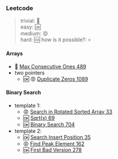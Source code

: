 
### Leetcode

> trivial: :cookie:  
> easy: :ok:  
> medium: :rage:  
> hard: :sos:
> how is it possible?: :skull:

#### Arrays

- :cookie: [Max Consecutive Ones 489](/lib/leetcode/max_consecutive_ones_489.dart) 
- two pointers
  - :ok: :rage: [Duplicate Zeros 1089](/lib/leetcode/duplicate_zeros_1089.dart) 

#### Binary Search

- template 1:
  - :rage: [Search in Rotated Sorted Array 33](/lib/leetcode/search_in_rotated_sorted_array_33.dart) 
  - :ok: [Sqrt(x) 69](/lib/leetcode/sqrt_x_69.dart) 
  - :ok: [Binary Search 704](/lib/leetcode/binary_search_704.dart)
- template 2:
  - :ok: [Search Insert Position 35](/lib/leetcode/search_insert_position_35.dart) 
  - :rage: [Find Peak Element 162](/lib/leetcode/find_peak_element_162.dart) 
  - :ok: [First Bad Version 278](/lib/leetcode/first_bad_version_278.dart) 